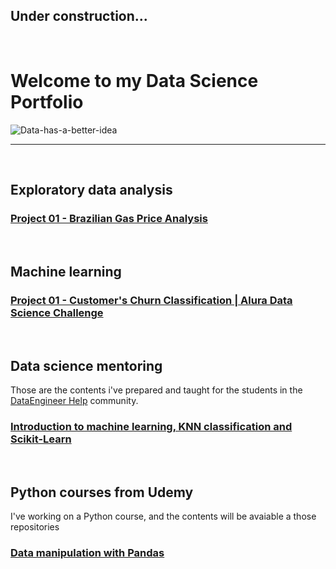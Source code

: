 ## Under construction...

<br>


# **Welcome to my Data Science Portfolio**
![Data-has-a-better-idea](https://github.com/lucas-mdsena/portfolio/assets/93884007/ac8e9249-bf94-40bc-8d89-ae09f97d671c)
***
<br>

## **Exploratory data analysis**
### [Project 01 - Brazilian Gas Price Analysis](https://github.com/lucas-mdsena/gas_price_analysis)

<br>

## **Machine learning**
### [Project 01 - Customer's Churn Classification | Alura Data Science Challenge](https://github.com/lucas-mdsena/churn_classification)

<br>

## **Data science mentoring**
Those are the contents i've prepared and taught for the students in the [DataEngineer Help](https://www.linkedin.com/company/dataengineerhelp/) community.
### [Introduction to machine learning, KNN classification and Scikit-Learn](https://github.com/lucas-mdsena/lesson-intro-ml-knn/tree/main)

<br>

## **Python courses from Udemy**
I've working on a Python course, and the contents will be avaiable a those repositories
### [Data manipulation with Pandas](https://github.com/lucas-mdsena/python_udemy?tab=readme-ov-file)

<br>



